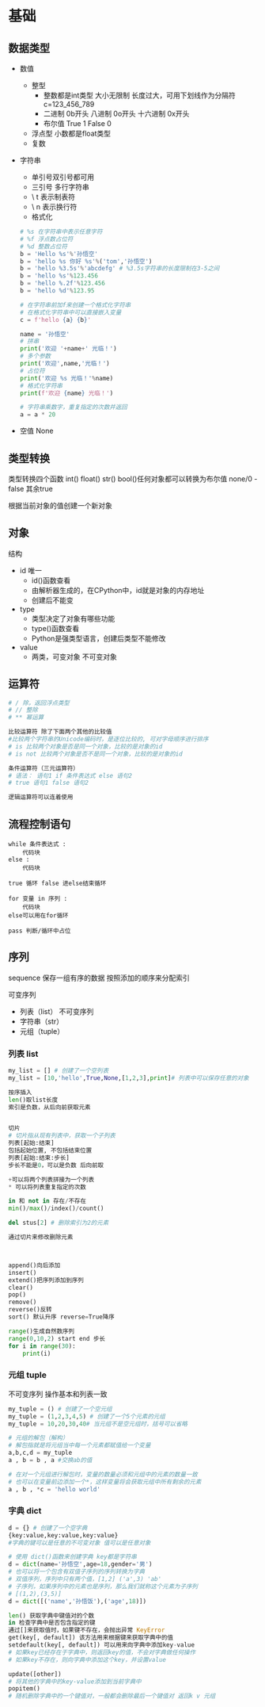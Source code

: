 # 基础
## 数据类型

* 数值
    * 整型
		* 整数都是int类型 大小无限制 长度过大，可用下划线作为分隔符 c=123_456_789
		* 二进制 0b开头 八进制 0o开头 十六进制 0x开头
		* 布尔值 True 1 False 0
    * 浮点型 小数都是float类型
    * 复数

* 字符串
	* 单引号双引号都可用
	* 三引号 多行字符串
	* \\ t 表示制表符  
	* \\ n 表示换行符
	* 格式化
	```python
	# %s 在字符串中表示任意字符  
	# %f 浮点数占位符  
	# %d 整数占位符  
	b = 'Hello %s'%'孙悟空'  
	b = 'hello %s 你好 %s'%('tom','孙悟空')  
	b = 'hello %3.5s'%'abcdefg' # %3.5s字符串的长度限制在3-5之间  
	b = 'hello %s'%123.456  
	b = 'hello %.2f'%123.456  
	b = 'hello %d'%123.95
	
	# 在字符串前加f来创建一个格式化字符串  
	# 在格式化字符串中可以直接嵌入变量  
	c = f'hello {a} {b}'
	
	name = '孙悟空'  
	# 拼串  
	print('欢迎 '+name+' 光临！')  
	# 多个参数  
	print('欢迎',name,'光临！')  
	# 占位符  
	print('欢迎 %s 光临！'%name)  
	# 格式化字符串  
	print(f'欢迎 {name} 光临！')
	
	# 字符串乘数字，重复指定的次数并返回  
	a = a * 20
	```

* 空值 None


## 类型转换

类型转换四个函数 int() float() str() bool()任何对象都可以转换为布尔值 none/0 -false 其余true

根据当前对象的值创建一个新对象


## 对象
结构
* id 唯一
	* id()函数查看
	* 由解析器生成的，在CPython中，id就是对象的内存地址
	* 创建后不能变
* type
	* 类型决定了对象有哪些功能
	* type()函数查看
	* Python是强类型语言，创建后类型不能修改
* value
	* 两类，可变对象 不可变对象


## 运算符

```python
# / 除，返回浮点类型  
# // 整除 
# ** 幂运算

比较运算符 除了下面两个其他的比较值 
#比较两个字符串的Unicode编码时，是逐位比较的, 可对字母顺序进行排序
# is 比较两个对象是否是同一个对象，比较的是对象的id  
# is not 比较两个对象是否不是同一个对象，比较的是对象的id

条件运算符（三元运算符）  
# 语法： 语句1 if 条件表达式 else 语句2
# true 语句1 false 语句2

逻辑运算符可以连着使用
```


## 流程控制语句
```
while 条件表达式 :
	代码块  
else :  
	代码块

true 循环 false 进else结束循环

for 变量 in 序列 :
	代码块
else可以用在for循环

pass 判断/循环中占位
```


## 序列
sequence
保存一组有序的数据
按照添加的顺序来分配索引

可变序列 
* 列表（list）
不可变序列
* 字符串（str）    
* 元组（tuple）



### 列表 list
```python
my_list = [] # 创建了一个空列表
my_list = [10,'hello',True,None,[1,2,3],print]# 列表中可以保存任意的对象

按序插入
len()取list长度
索引是负数，从后向前获取元素


切片  
# 切片指从现有列表中，获取一个子列表
列表[起始:结束]
包括起始位置, 不包括结束位置
列表[起始:结束:步长]
步长不能是0，可以是负数 后向前取

+可以将两个列表拼接为一个列表
* 可以将列表重复指定的次数

in 和 not in 存在/不存在
min()/max()/index()/count()

del stus[2] # 删除索引为2的元素

通过切片来修改删除元素



append()向后添加  
insert()  
extend()把序列添加到序列
clear()  
pop()  
remove()
reverse()反转
sort() 默认升序 reverse=True降序

range()生成自然数序列
range(0,10,2) start end 步长
for i in range(30):  
	print(i)
```



### 元组 tuple
不可变序列
操作基本和列表一致

```python
my_tuple = () # 创建了一个空元组
my_tuple = (1,2,3,4,5) # 创建了一个5个元素的元组
my_tuple = 10,20,30,40# 当元组不是空元组时，括号可以省略

# 元组的解包（解构）  
# 解包指就是将元组当中每一个元素都赋值给一个变量  
a,b,c,d = my_tuple
a , b = b , a #交换ab的值

# 在对一个元组进行解包时，变量的数量必须和元组中的元素的数量一致  
# 也可以在变量前边添加一个*，这样变量将会获取元组中所有剩余的元素  
a , b , *c = 'hello world'
```

### 字典 dict
```python
d = {} # 创建了一个空字典
{key:value,key:value,key:value}
#字典的键可以是任意的不可变对象 值可以是任意对象

# 使用 dict()函数来创建字典 key都是字符串
d = dict(name='孙悟空',age=18,gender='男')
# 也可以将一个包含有双值子序列的序列转换为字典  
# 双值序列，序列中只有两个值，[1,2] ('a',3) 'ab'  
# 子序列，如果序列中的元素也是序列，那么我们就称这个元素为子序列  
# [(1,2),(3,5)]  
d = dict([('name','孙悟饭'),('age',18)])

len() 获取字典中键值对的个数  
in 检查字典中是否包含指定的键
通过[]来获取值时，如果键不存在，会抛出异常 KeyError
get(key[, default]) 该方法用来根据键来获取字典中的值
setdefault(key[, default]) 可以用来向字典中添加key-value  
# 如果key已经存在于字典中，则返回key的值，不会对字典做任何操作  
# 如果key不存在，则向字典中添加这个key，并设置value

update([other])  
# 将其他的字典中的key-value添加到当前字典中
popitem()  
# 随机删除字典中的一个键值对，一般都会删除最后一个键值对 返回k v 元组
```































